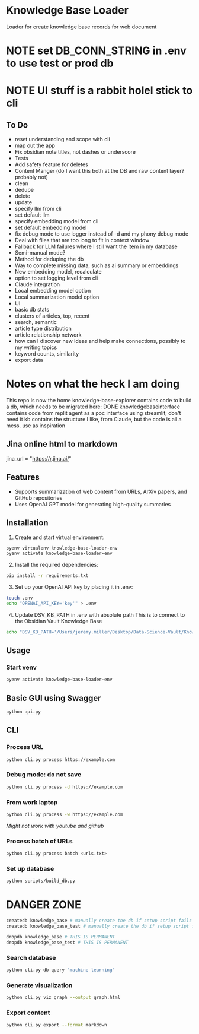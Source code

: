 # Knowledge Base Loader

Loader for create knowledge base records for web document

# NOTE set DB_CONN_STRING in .env to use test or prod db

# NOTE UI stuff is a rabbit holel stick to cli

## To Do
* reset understanding and scope with cli
* map out the app
* Fix obsidian note titles, not dashes or underscore
* Tests
* Add safety feature for deletes
* Content Manger (do I want this both at the DB and raw content layer? probably not)
 * clean
 * dedupe
 * delete
 * update
* specify llm from cli
* set default llm
* specify embedding model from cli
* set default embedding model
* fix debug mode to use logger instead of -d and my phony debug mode
* Deal with files that are too long to fit in context window
* Fallback for LLM failures where I still want the item in my database
 * Semi-manual mode?
* Method for deduping the db
* Way to complete missing data, such as ai summary or embeddings
* New embedding model, recalculate
* option to set logging level from cli
* Claude integration
* Local embedding model option
* Local summarization model option
* UI
 * basic db stats
 * clusters of articles, top, recent
 * search, semantic
 * article type distribution
 * article relationship network
 * how can I discover new ideas and help make connections, possibly to my writing topics
 * keyword counts, similarity
 * export data

 

# Notes on what the heck I am doing
This repo is now the home
knowledge-base-explorer contains code to build a db, which needs to be migrated here: DONE
knowledgebaseinterface contains code from replit agent as a poc interface using streamlit; don't need it
kb contains the structure I like, from Claude, but the code is all a mess. use as inspiration


## Jina online html to markdown
jina_url = "https://r.jina.ai/<URL>"

## Features

- Supports summarization of web content from URLs, ArXiv papers, and GitHub repositories
- Uses OpenAI GPT model for generating high-quality summaries

## Installation

1. Create and start virtual environment:
```sh
pyenv virtualenv knowledge-base-loader-env
pyenv activate knowledge-base-loader-env
```

2. Install the required dependencies:
```sh
pip install -r requirements.txt
```

3. Set up your OpenAI API key by placing it in .env:
```sh
touch .env
echo "OPENAI_API_KEY='key'" > .env
```

4. Update DSV_KB_PATH in .env with absolute path
This is to connect to the Obsidian Vault Knowledge Base
```sh
echo "DSV_KB_PATH='/Users/jeremy.miller/Desktop/Data-Science-Vault/Knowledge-base'" >> .env
```

## Usage
### Start venv
```sh
pyenv activate knowledge-base-loader-env
```

## Basic GUI using Swagger
```sh
python api.py
```

## CLI
### Process URL
```sh
python cli.py process https://example.com
```

### Debug mode: do not save
```sh
python cli.py process -d https://example.com
```

### From work laptop
```sh
python cli.py process -w https://example.com
```
_Might not work with youtube and github_


### Process batch of URLs
```sh
python cli.py process batch <urls.txt>
```

### Set up database
```sh
python scripts/build_db.py
```

# DANGER ZONE
```sh
createdb knowledge_base # manually create the db if setup script fails to
createdb knowledge_base_test # manually create the db if setup script fails to
```

```sh
dropdb knowledge_base # THIS IS PERMANENT
dropdb knowledge_base_test # THIS IS PERMANENT
```

### Search database
```sh
python cli.py db query "machine learning"
```

### Generate visualization
```sh
python cli.py viz graph --output graph.html
```

### Export content
```sh
python cli.py export --format markdown
```
